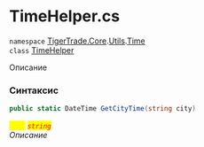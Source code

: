 
# TimeHelper.cs
`namespace` [TigerTrade.Core](../../../TigerTrade.Core.md).[Utils](../../../TigerTrade.Core/Utils.md).[Time](../../../TigerTrade.Core/Utils/Time.md)  
    `class` [TimeHelper](../../TimeHelper.cs.md)

Описание

### Синтаксис
```csharp
public static DateTime GetCityTime(string city)
```

<mark style="color:yellow;">`city`</mark> <mark style="color:red;">*`string`*</mark>  
 *Описание*  
  

                    
                    